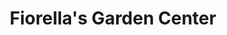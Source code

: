 ---
title: "Fiorella's Garden Center"
url: /tonawanda/fiorellas-garden-center/
shop: Garten-Center
---